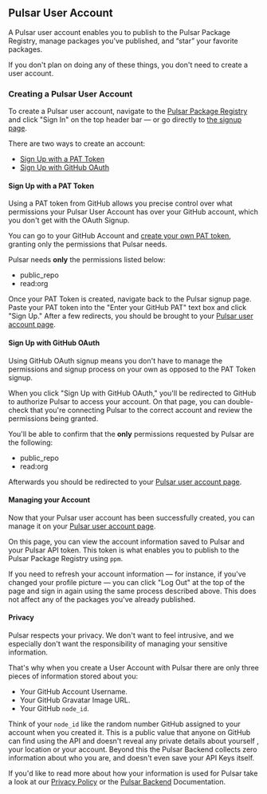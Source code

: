 ## Pulsar User Account

A Pulsar user account enables you to publish to the Pulsar Package Registry, manage packages you've published, and “star” your favorite packages.

If you don't plan on doing any of these things, you don't need to create a user account.

### Creating a Pulsar User Account

To create a Pulsar user account, navigate to the [Pulsar Package Registry](https://web.pulsar-edit.dev) and click "Sign In" on the top header bar — or go directly to [the signup page](https://web.pulsar-edit.dev/login).

There are two ways to create an account:

- [Sign Up with a PAT Token](#sign-up-with-a-pat-token)
- [Sign Up with GitHub OAuth](#sign-up-with-github-oauth)

#### Sign Up with a PAT Token

Using a PAT token from GitHub allows you precise control over what permissions your Pulsar User Account has over your GitHub account, which you don't get with the OAuth Signup.

You can go to your GitHub Account and [create your own PAT token](https://docs.github.com/en/authentication/keeping-your-account-and-data-secure/creating-a-personal-access-token), granting only the permissions that Pulsar needs.

Pulsar needs **only** the permissions listed below:

- public_repo
- read:org


Once your PAT Token is created, navigate back to the Pulsar signup page. Paste your PAT token into the "Enter your GitHub PAT" text box and click "Sign Up." After a few redirects, you should be brought to your [Pulsar user account page](https://web.pulsar-edit.dev/users).

#### Sign Up with GitHub OAuth

Using GitHub OAuth signup means you don't have to manage the permissions and signup process on your own as opposed to the PAT Token signup.

When you click "Sign Up with GitHub OAuth," you'll be redirected to GitHub to authorize Pulsar to access your account. On that page, you can double-check that you're connecting Pulsar to the correct account and review the permissions being granted.

You'll be able to confirm that the **only** permissions requested by Pulsar are the following:

- public_repo
- read:org



Afterwards you should be redirected to your [Pulsar user account page](https://web.pulsar-edit.dev/users).

#### Managing your Account

Now that your Pulsar user account has been successfully created, you can manage it on your [Pulsar user account page](https://web.pulsar-edit.dev/users).

On this page, you can view the account information saved to Pulsar and your Pulsar API token. This token is what enables you to publish to the Pulsar Package Registry using `ppm`.


If you need to refresh your account information — for instance, if you've changed your profile picture — you can click "Log Out" at the top of the page and sign in again using the same process described above. This does not affect any of the packages you've already published.

#### Privacy


Pulsar respects your privacy. We don't want to feel intrusive, and we especially don't want the responsibility of managing your sensitive information.

That's why when you create a User Account with Pulsar there are only three pieces of information stored about you:

- Your GitHub Account Username.
- Your GitHub Gravatar Image URL.
- Your GitHub `node_id`.

Think of your `node_id` like the random number GitHub assigned to your account when you created it. This is a public value that anyone on GitHub can find using the API and doesn't reveal any private details about yourself , your location or your account. Beyond this the Pulsar Backend collects zero information about who you are, and doesn't even save your API Keys itself.

If you'd like to read more about how your information is used for Pulsar take a look at our [Privacy Policy]() or the [Pulsar Backend]() Documentation.

